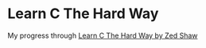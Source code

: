 # Learn C The Hard Way

My progress through
[Learn C The Hard Way by Zed Shaw](http://c.learncodethehardway.org "Learn C The Hard Way")
